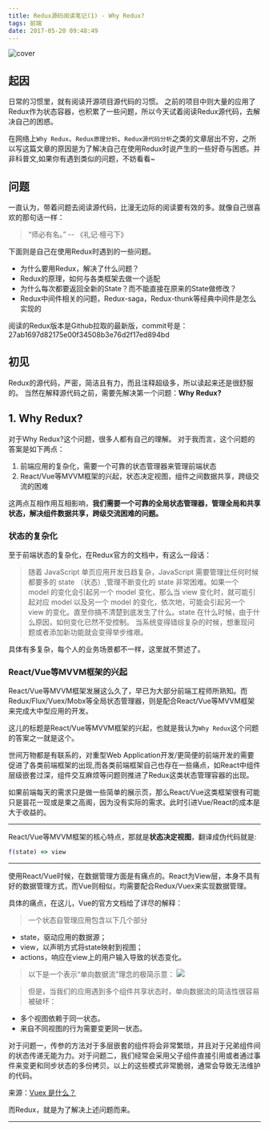 ```yaml
---
title: Redux源码阅读笔记(1) - Why Redux?
tags: 前端
date: 2017-05-20 09:48:49
---
```


![cover](https://cdn.lxxyx.cn/2018-03-26-085552.jpg)

## 起因
日常的习惯里，就有阅读开源项目源代码的习惯。
之前的项目中则大量的应用了Redux作为状态容器，也积累了一些问题，所以今天试着阅读Redux源代码，去解决自己的困惑。

在网络上`Why Redux`、`Redux原理分析`、`Redux源代码分析`之类的文章层出不穷，之所以写这篇文章的原因是为了解决自己在使用Redux时说产生的一些好奇与困惑。并非科普文,如果你有遇到类似的问题，不妨看看~

## 问题

一直认为，带着问题去阅读源代码，比漫无边际的阅读要有效的多。就像自己很喜欢的那句话一样：

> “师必有名。” -- 《礼记·檀弓下》

下面则是自己在使用Redux时遇到的一些问题。

- 为什么要用Redux，解决了什么问题？
- Redux的原理，如何与各类框架去做一个适配
- 为什么每次都要返回全新的State？而不能直接在原来的State做修改？
- Redux中间件相关的问题，Redux-saga，Redux-thunk等经典中间件是怎么实现的

阅读的Redux版本是Github拉取的最新版，commit号是：27ab1697d82175e00f34508b3e76d2f17ed894bd

## 初见

Redux的源代码，严密，简洁且有力，而且注释超级多，所以读起来还是很舒服的。
当然在解释源代码之前，需要先解决第一个问题：**Why Redux?**

## 1. Why Redux?

对于Why Redux?这个问题，很多人都有自己的理解。
对于我而言，这个问题的答案是如下两点：

1. 前端应用的复杂化，需要一个可靠的状态管理器来管理前端状态
2. React/Vue等MVVM框架的兴起，状态决定视图，组件之间数据共享，跨级交流的困难

这两点互相作用互相影响，**我们需要一个可靠的全局状态管理器，管理全局和共享状态，解决组件数据共享，跨级交流困难的问题。**

### 状态的复杂化

至于前端状态的复杂化，在Redux官方的文档中，有这么一段话：

> 随着 JavaScript 单页应用开发日趋复杂，JavaScript 需要管理比任何时候都要多的 state （状态）,管理不断变化的 state 非常困难。如果一个 model 的变化会引起另一个 model 变化，那么当 view 变化时，就可能引起对应 model 以及另一个 model 的变化，依次地，可能会引起另一个 view 的变化。直至你搞不清楚到底发生了什么。state 在什么时候，由于什么原因，如何变化已然不受控制。 当系统变得错综复杂的时候，想重现问题或者添加新功能就会变得举步维艰。

具体有多复杂，每个人的业务场景都不一样，这里就不赘述了。

### React/Vue等MVVM框架的兴起

React/Vue等MVVM框架发展这么久了，早已为大部分前端工程师所熟知。而Redux/Flux/Vuex/Mobx等全局状态管理器，则是配合React/Vue等MVVM框架来完成大中型应用的开发。

这儿的标题是React/Vue等MVVM框架的兴起，也就是我认为`Why Redux`这个问题的答案之一就是这个。

世间万物都是有联系的，对重型Web Application开发/更简便的前端开发的需要促进了各类前端框架的出现,而各类前端框架自己也存在一些痛点，如React中组件层级嵌套过深，组件交互麻烦等问题则推进了Redux这类状态管理容器的出现。

如果前端每天的需求只是做一些简单的展示页，那么React/Vue这类框架很有可能只是昙花一现或是束之高阁，因为没有实际的需求。此时引进Vue/React的成本是大于收益的。

---
React/Vue等MVVM框架的核心特点，那就是**状态决定视图**，翻译成伪代码就是:

```javascript
f(state) => view
```

---
使用React/Vue时候，在数据管理方面是有痛点的。React为View层，本身不具有好的数据管理方式，而Vue则相似，均需要配合Redux/Vuex来实现数据管理。

具体的痛点，在这儿，Vue的官方文档给了详尽的解释：

> 一个状态自管理应用包含以下几个部分
- state，驱动应用的数据源；
- view，以声明方式将state映射到视图；
- actions，响应在view上的用户输入导致的状态变化。

> 以下是一个表示“单向数据流”理念的极简示意：
![](https://cdn.lxxyx.cn/2018-03-26-085553.jpg)

> 但是，当我们的应用遇到多个组件共享状态时，单向数据流的简洁性很容易被破坏：
- 多个视图依赖于同一状态。
- 来自不同视图的行为需要变更同一状态。
>
对于问题一，传参的方法对于多层嵌套的组件将会非常繁琐，并且对于兄弟组件间的状态传递无能为力。对于问题二，我们经常会采用父子组件直接引用或者通过事件来变更和同步状态的多份拷贝。以上的这些模式非常脆弱，通常会导致无法维护的代码。

来源：[Vuex 是什么？](https://vuex.vuejs.org/zh-cn/intro.html)

而Redux，就是为了解决上述问题而来。

---
